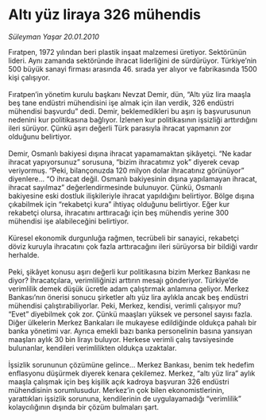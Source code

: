 # Altı yüz liraya 326 mühendis

*Süleyman Yaşar 20.01.2010*

<div class="taraf_structure_2col_1zq">
<div class="margen_n">



 <p>Fıratpen, 1972 yılından beri plastik inşaat malzemesi üretiyor. Sektörünün lideri. Aynı zamanda sektöründe ihracat liderliğini de sürdürüyor. Türkiye’nin 500 büyük sanayi firması arasında 46. sırada yer alıyor ve fabrikasında 1500 kişi çalışıyor. <br/><br/>Fıratpen’in yönetim kurulu başkanı Nevzat Demir, dün, “Altı yüz lira maaşla beş tane endüstri mühendisini işe almak için ilan verdik, 326 endüstri mühendisi başvurdu” dedi. Demir, beklemedikleri bu aşırı iş başvurusunun nedenini kur politikasına bağlıyor. İzlenen kur politikasının işsizliği arttırdığını ileri sürüyor. Çünkü aşırı değerli Türk parasıyla ihracat yapmanın zor olduğunu belirtiyor. <br/><br/>Demir, Osmanlı bakiyesi dışına ihracat yapamamaktan şikâyetçi. “Ne kadar ihracat yapıyorsunuz” sorusuna, “bizim ihracatımız yok” diyerek cevap veriyormuş. “Peki, bilançonuzda 120 milyon dolar ihracatınız görünüyor” diyenlere... “O ihracat değil. Osmanlı bakiyesinin dışına yapılamayan ihracat, ihracat sayılmaz” değerlendirmesinde bulunuyor. Çünkü, Osmanlı bakiyesine eski dostluk ilişkileriyle ihracat yapıldığını belirtiyor. Bölge dışına çıkabilmek için “rekabetçi kura” ihtiyaç olduğunu belirtiyor. Eğer kur rekabetçi olursa, ihracatını arttıracağı için beş mühendis yerine 300 mühendisi işe alabileceğini belirtiyor. <br/><br/>Küresel ekonomik durgunluğa rağmen, tecrübeli bir sanayici, rekabetçi döviz kuruyla ihracatını çok fazla arttıracağını ileri sürüyorsa bir bildiği vardır herhalde. <br/><br/>Peki, şikâyet konusu aşırı değerli kur politikasına bizim Merkez Bankası ne diyor? İhracatçılara, verimliliğinizi arttırın mesajı gönderiyor. Türkiye’de verimlilik demek düşük ücretle adam çalıştırmak anlamına geliyor. Merkez Bankası’nın önerisi sonucu şirketler altı yüz lira aylıkla ancak beş endüstri mühendisi çalıştırabiliyorlar. Peki, Merkez, kendisi, verimli çalışıyor mu? “Evet” diyebilmek çok zor. Çünkü maaşları yüksek ve personel sayısı fazla. Diğer ülkelerin Merkez Bankaları ile mukayese edildiğinde oldukça pahalı bir banka yönetimi var. Ayrıca emekli bazı banka personelinin basına yansıyan maaşları aylık 30 bin lirayı buluyor. Herkese verimli çalış tavsiyesinde bulunanlar, kendileri verimlilikten oldukça uzaktalar. <br/><br/>İşsizlik sorununun çözümüne gelince... Merkez Bankası, benim tek hedefim enflasyonu düşürmek diyerek kenara çekilemez. Merkez, “altı yüz lira” aylık maaşla çalışmak için beş kişilik açık kadroya başvuran 326 endüstri mühendisinin sorumlusudur. Merkez’in çok bilen ekonomistlerinin, yarattıkları işsizlik sorununa, kendilerinin de uygulayamadığı “verimlilik” kolaycılığının dışında bir çözüm bulmaları şart.</p>
<br/>
<br/>
<br/>



<br/>


<div id="taraf_not">
</div>

</div>


</div>
